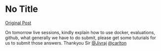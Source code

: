# No Title

[Original Post](https://discourse.onlinedegree.iitm.ac.in/t/164277/98)

<p>On tomorrow live sessions, kindly explain how to use docker, evaluations, github, what generally we have to do submit, please get some tuturials for us to submit those answers. Thankyou Sir  <a class="mention" href="/u/jivraj">@Jivraj</a> <a class="mention" href="/u/carlton">@carlton</a></p>
